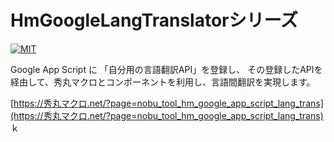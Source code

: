 # HmGoogleLangTranslatorシリーズ

[![MIT](https://img.shields.io/badge/license-MIT-blue.svg?style=flat)](LICENSE)

Google App Script に 「自分用の言語翻訳API」を登録し、 その登録したAPIを経由して、秀丸マクロとコンポーネントを利用し、言語間翻訳を実現します。

[https://秀丸マクロ.net/?page=nobu_tool_hm_google_app_script_lang_trans](https://秀丸マクロ.net/?page=nobu_tool_hm_google_app_script_lang_trans)
ｋ
